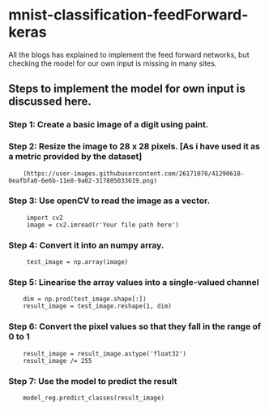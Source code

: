 # mnist-classification-feedForward-keras
All the blogs has explained to implement the feed forward networks, but checking the model for our own input is missing in many sites.

## Steps to implement the model for own input is discussed here.

### Step 1: Create a basic image of a digit using paint.

### Step 2: Resize the image to 28 x 28 pixels. [As i have used it as a metric provided by the dataset]

        (https://user-images.githubusercontent.com/26171078/41290618-0eafbfa0-6e6b-11e8-9a02-317805033619.png)

### Step 3: Use openCV to read the image as a vector.
         
         import cv2
         image = cv2.imread(r'Your file path here')

### Step 4: Convert it into an numpy array.
         
         test_image = np.array(image) 
         
### Step 5: Linearise the array values into a single-valued channel
        
        dim = np.prod(test_image.shape[:])
        result_image = test_image.reshape(1, dim)
        
### Step 6: Convert the pixel values so that they fall in the range of 0 to 1

        result_image = result_image.astype('float32')
        result_image /= 255
        
### Step 7: Use the model to predict the result

        model_reg.predict_classes(result_image)

